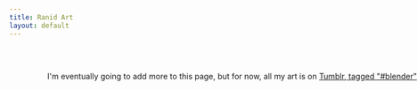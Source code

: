 ```yaml
---
title: Ranid Art
layout: default
---
```

<style>
  p {
    display: block;
    width: 800px;
    margin: 60px auto 50px;
    text-align: center;
  }
</style>

I'm eventually going to add more to this page, but for now, all my art is on [Tumblr, tagged "#blender"](https://blog.ranid.gay/tagged/blender)


